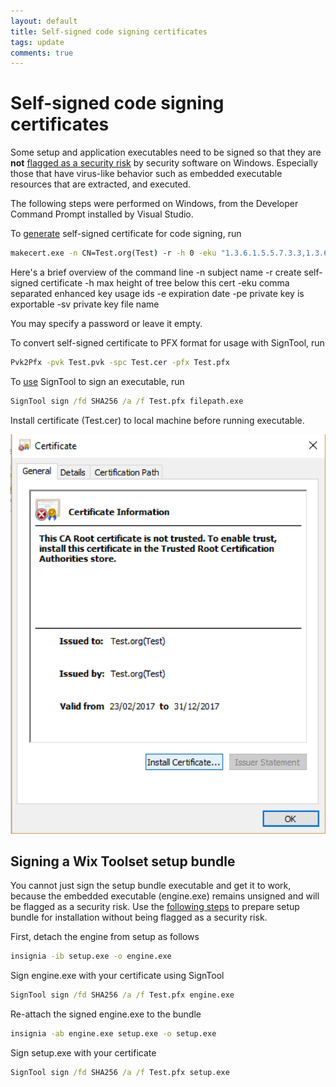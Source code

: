 ```yaml
---
layout: default
title: Self-signed code signing certificates
tags: update
comments: true
---
```

# Self-signed code signing certificates

Some setup and application executables need to be signed so that they are **not** [flagged as a security risk](https://www.symantec.com/security_response/writeup.jsp?docid=2010-090200-5010-99&tabid=2) by security software on Windows. Especially those that have virus-like behavior such as embedded executable resources that are extracted, and executed.

The following steps were performed on Windows, from the Developer Command Prompt installed by Visual Studio.

To [generate](https://msdn.microsoft.com/en-us/library/windows/desktop/jj835832.aspx) self-signed certificate for code signing, run

```cmd
makecert.exe -n CN=Test.org(Test) -r -h 0 -eku "1.3.6.1.5.5.7.3.3,1.3.6.1.4.1.311.10.3.13" -e 12/31/2017 -pe -sv Test.pvk Test.cer
```

Here's a brief overview of the command line
-n subject name
-r create self-signed certificate
-h max height of tree below this cert
-eku comma separated enhanced key usage ids
-e expiration date
-pe private key is exportable
-sv private key file name

You may specify a password or leave it empty.

To convert self-signed certificate to PFX format for usage with SignTool, run

```cmd
Pvk2Pfx -pvk Test.pvk -spc Test.cer -pfx Test.pfx
```

To [use](https://msdn.microsoft.com/en-us/library/windows/desktop/jj835835.aspx) SignTool to sign an executable, run

```cmd
SignTool sign /fd SHA256 /a /f Test.pfx filepath.exe
```

Install certificate (Test.cer) to local machine before running executable.

![Install certificate (Test.cer) to local machine](/assets/img/code-signing-root-certificate.png)

## Signing a Wix Toolset setup bundle

You cannot just sign the setup bundle executable and get it to work, because the embedded executable (engine.exe) remains unsigned and will be flagged as a security risk. Use the [following steps](http://stackoverflow.com/questions/19254772/how-do-i-use-insignia-exe-to-codesign-a-wix-bundle) to prepare setup bundle for installation without being flagged as a security risk.

First, detach the engine from setup as follows

```cmd
insignia -ib setup.exe -o engine.exe
```

Sign engine.exe with your certificate using SignTool

```cmd
SignTool sign /fd SHA256 /a /f Test.pfx engine.exe
```

Re-attach the signed engine.exe to the bundle

```cmd
insignia -ab engine.exe setup.exe -o setup.exe
```

Sign setup.exe with your certificate

```cmd
SignTool sign /fd SHA256 /a /f Test.pfx setup.exe
```